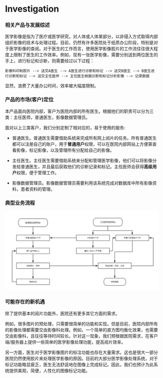 # Investigation

### 相关产品与发展综述

医学影像是指为了医疗或医学研究，对人体或人体某部分，以非侵入方式取得内部组织影像的技术与处理过程。目前，仍然有许多医院处于纸质办公阶段，特别是对于医学影像的查阅。对于医生的工作而言，使用医学影像胶片的工作流往往很大程度上限制了医生的工作效率。例如，现有一张医学影像，需要分别送到两位医生的手上，进行标记和诊断，则需要经过以下过程：

```
影像科印制胶片 --> 送交A医生 --> A医生进行诊断和标记 --> 送交B医生 --> B医生进行诊断和标记 --> 送交主任医师 --> 主任医生根据诊断和标记分析影像 --> 记录数据
```

显然，浪费了大量办公时间，效率被大幅度限制。

### 产品的市场(客户)定位

本产品面向医院内部，客户为医院内部的所有医生。根据他们的职责可以分为三类：主任医师，普通医生，影像数据管理员。

面对以上三类客户，我们分别定制了相对应的，易于使用的服务:

- 普通医生。普通医生需要借助系统来完成所有网上阅片的任务。所有普通医生都可以注册自己的账户，用于**普通用户**权限，可以在医院内部网站上方便第查看影像，标记影像，以及管理所有分配给自己的影像。


- 主任医生。主任医生需要借助系统来分配和管理医学影像，他们可以将影像分发给普通医生，并且最后获取他们的诊断记录和标记。主任医师会获得**高级用户**权限，便于管理工作。
- 影像数据管理员。影像数据管理员需要利用该系统完成对数据库中所有影像资料，患者资料的管理。

### 典型业务流程

![flow](../images/workflow.png)

### 可能存在的新机遇

除了提供基本的阅片功能外，医院还有更多其它方面的需求。

例如，很多图片的预处理，只需要很简单的功能和实现。但是目前，医院内部所有的影像处理都需要交由影像科处理。例如，一个简单的直方图均衡化效果，也需要交由影像科，且往往等待时间较长。针对这一现象，我们预根据医院需求，在客户端/服务器上提供一些简单的医学影像处理功能，提高阅片效率。

另一方面，医生对于医学影像图片的标注功能也存在大量需求。这也是很大一部分医院仍然使用胶片来处理医学影像的原因。目前的大部分医学影像处理系统，对于标记功能略显疲乏，医生无法舒适地在图像上完成标记。因此，我们也预计为此系统提供美观，简便，人性化的图像标记功能。

